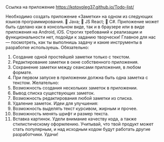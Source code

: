 Ссылка на приложение https://kotovoleg37.github.io/Todo-list/

Необходимо создать приложение «Заметки» на одном из следующих языков
программирования.
 Java;
 JS React;
 C#.
Приложение может быть сделано как в консольном виде, так и в браузере или в
виде приложения на Android, iOS. Строгих требований к реализации и
функциональности нет, подойди к заданию творчески! Главное для нас —
посмотреть, как ты выполнишь задачу и какие инструменты в разработке
используешь.
Обязательно:
1. Создание одной простейшей заметки только с текстом.
2. Редактирование заметки в окне собственного приложения.
3. Сохранение заметки между сеансами приложения, в любом формате.
4. При первом запуске в приложении должна быть одна заметка с текстом.
Желательно:
1. Возможность создания нескольких заметок в приложении.
2. Вывод списка существующих заметок.
3. Возможность редактирования любой заметки из списка.
4. Удаление заметок.
Идеи для улучшения:
1. Возможность выделять текст курсивом, жирным и прочее.
2. Возможность менять шрифт и размер текста.
3. Вставка картинок.
Удели внимание качеству кода, а также стилистическому оформлению. Учитывай,
что твой продукт может стать популярным, и над исходным кодом будут работать
другие разработчики. Удачи!
